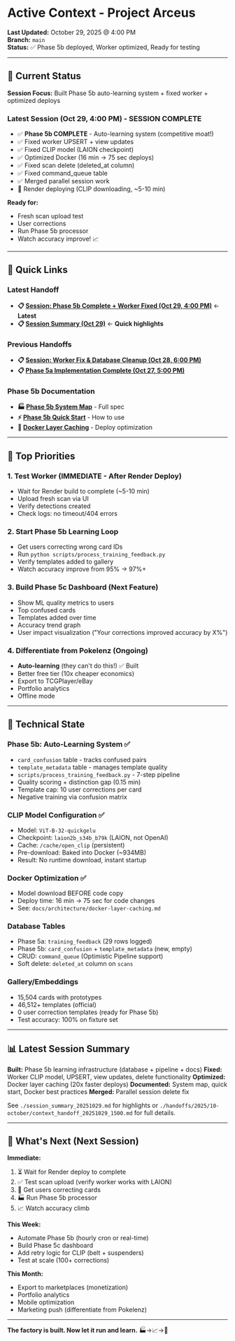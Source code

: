 # Active Context - Project Arceus

**Last Updated:** October 29, 2025 @ 4:00 PM  
**Branch:** `main`  
**Status:** ✅ Phase 5b deployed, Worker optimized, Ready for testing

---

## 🎯 Current Status

**Session Focus:** Built Phase 5b auto-learning system + fixed worker + optimized deploys

### Latest Session (Oct 29, 4:00 PM) - SESSION COMPLETE
- ✅ **Phase 5b COMPLETE** - Auto-learning system (competitive moat!)
- ✅ Fixed worker UPSERT + view updates
- ✅ Fixed CLIP model (LAION checkpoint)
- ✅ Optimized Docker (16 min → 75 sec deploys)
- ✅ Fixed scan delete (deleted_at column)
- ✅ Fixed command_queue table
- ✅ Merged parallel session work
- 🔄 Render deploying (CLIP downloading, ~5-10 min)

**Ready for:**
- Fresh scan upload test
- User corrections
- Run Phase 5b processor
- Watch accuracy improve! 📈

---

## 📖 Quick Links

### Latest Handoff
- **📋 [Session: Phase 5b Complete + Worker Fixed (Oct 29, 4:00 PM)](./handoffs/2025/10-october/context_handoff_20251029_1500.md)** ← **Latest**
- **📋 [Session Summary (Oct 29)](./session_summary_20251029.md)** ← **Quick highlights**

### Previous Handoffs
- **📋 [Session: Worker Fix & Database Cleanup (Oct 28, 6:00 PM)](./handoffs/2025/10-october/context_handoff_20251028_1800.md)**
- **📋 [Phase 5a Implementation Complete (Oct 27, 5:00 PM)](./handoffs/2025/10-october/context_handoff_20251027_1700.md)**

### Phase 5b Documentation
- **🏭 [Phase 5b System Map](../architecture/phase5b-auto-learning-system.md)** - Full spec
- **⚡ [Phase 5b Quick Start](../architecture/phase5b-quickstart.md)** - How to use
- **🐳 [Docker Layer Caching](../architecture/docker-layer-caching.md)** - Deploy optimization

---

## 🔴 Top Priorities

### 1. Test Worker (IMMEDIATE - After Render Deploy)
- Wait for Render build to complete (~5-10 min)
- Upload fresh scan via UI
- Verify detections created
- Check logs: no timeout/404 errors

### 2. Start Phase 5b Learning Loop
- Get users correcting wrong card IDs
- Run `python scripts/process_training_feedback.py`
- Verify templates added to gallery
- Watch accuracy improve from 95% → 97%+

### 3. Build Phase 5c Dashboard (Next Feature)
- Show ML quality metrics to users
- Top confused cards
- Templates added over time
- Accuracy trend graph
- User impact visualization ("Your corrections improved accuracy by X%")

### 4. Differentiate from Pokelenz (Ongoing)
- **Auto-learning** (they can't do this!) ✅ Built
- Better free tier (10x cheaper economics)
- Export to TCGPlayer/eBay
- Portfolio analytics
- Offline mode

---

## 🔧 Technical State

### Phase 5b: Auto-Learning System ✅
- `card_confusion` table - tracks confused pairs
- `template_metadata` table - manages template quality
- `scripts/process_training_feedback.py` - 7-step pipeline
- Quality scoring + distinction gap (0.15 min)
- Template cap: 10 user corrections per card
- Negative training via confusion matrix

### CLIP Model Configuration ✅
- Model: `ViT-B-32-quickgelu`
- Checkpoint: `laion2b_s34b_b79k` (LAION, not OpenAI)
- Cache: `/cache/open_clip` (persistent)
- Pre-download: Baked into Docker (~934MB)
- Result: No runtime download, instant startup

### Docker Optimization ✅
- Model download BEFORE code copy
- Deploy time: 16 min → 75 sec for code changes
- See: `docs/architecture/docker-layer-caching.md`

### Database Tables
- Phase 5a: `training_feedback` (29 rows logged)
- Phase 5b: `card_confusion` + `template_metadata` (new, empty)
- CRUD: `command_queue` (Optimistic Pipeline support)
- Soft delete: `deleted_at` column on `scans`

### Gallery/Embeddings
- 15,504 cards with prototypes
- 46,512+ templates (official)
- 0 user correction templates (ready for Phase 5b)
- Test accuracy: 100% on fixture set

---

## 📊 Latest Session Summary

**Built:** Phase 5b learning infrastructure (database + pipeline + docs)
**Fixed:** Worker CLIP model, UPSERT, view updates, delete functionality
**Optimized:** Docker layer caching (20x faster deploys)
**Documented:** System map, quick start, Docker best practices
**Merged:** Parallel session delete fix

See `./session_summary_20251029.md` for highlights or `./handoffs/2025/10-october/context_handoff_20251029_1500.md` for full details.

---

## 🚀 What's Next (Next Session)

**Immediate:**
1. ⏳ Wait for Render deploy to complete
2. ✅ Test scan upload (verify worker works with LAION)
3. 🎯 Get users correcting cards
4. 🏭 Run Phase 5b processor
5. 📈 Watch accuracy climb

**This Week:**
- Automate Phase 5b (hourly cron or real-time)
- Build Phase 5c dashboard
- Add retry logic for CLIP (belt + suspenders)
- Test at scale (100+ corrections)

**This Month:**
- Export to marketplaces (monetization)
- Portfolio analytics
- Mobile optimization
- Marketing push (differentiate from Pokelenz)

---

**The factory is built. Now let it run and learn.** 🏭→📈→🏰

